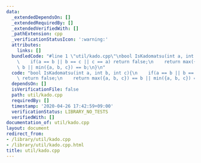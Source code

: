 ```yaml
---
data:
  _extendedDependsOn: []
  _extendedRequiredBy: []
  _extendedVerifiedWith: []
  _pathExtension: cpp
  _verificationStatusIcon: ':warning:'
  attributes:
    links: []
  bundledCode: "#line 1 \"util/kado.cpp\"\nbool IsKadomatsu(int a, int b, int c){\n\
    \    if(a == b || b == c || c == a) return false;\n    return max({a, b, c}) ==\
    \ b || min({a, b, c}) == b;\n}\n"
  code: "bool IsKadomatsu(int a, int b, int c){\n    if(a == b || b == c || c == a)\
    \ return false;\n    return max({a, b, c}) == b || min({a, b, c}) == b;\n}\n"
  dependsOn: []
  isVerificationFile: false
  path: util/kado.cpp
  requiredBy: []
  timestamp: '2020-04-26 17:42:59+09:00'
  verificationStatus: LIBRARY_NO_TESTS
  verifiedWith: []
documentation_of: util/kado.cpp
layout: document
redirect_from:
- /library/util/kado.cpp
- /library/util/kado.cpp.html
title: util/kado.cpp
---
```

